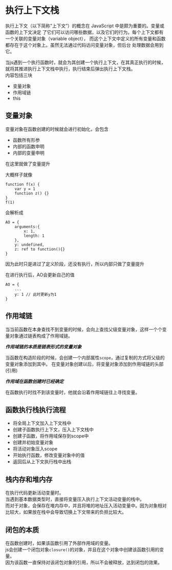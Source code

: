 # 执行上下文栈

执行上下文（以下简称“上下文”）的概念在 JavaScript 中是颇为重要的。变量或函数的上下文决定
了它们可以访问哪些数据，以及它们的行为。每个上下文都有一个关联的变量对象（variable object），
而这个上下文中定义的所有变量和函数都存在于这个对象上。虽然无法通过代码访问变量对象，但后台
处理数据会用到它。  

当js遇到一个执行函数时，就会为其创建一个执行上下文，在其真正执行的时候，就将其推进执行上下文栈中执行，执行结束后弹出执行上下文栈。  
内容包括三块

- 变量对象
- 作用域链
- this

## 变量对象

变量对象在函数创建的时候就会进行初始化，会包含

- 函数所有形参
- 内部的函数申明
- 内部的变量申明

在这里就做了变量提升

大概样子就像

```
function f(x) {
    var y = 1
    function z() {}
}
f(1)
```
会解析成
```
AO = {
    arguments:{
        x: 1,
        length: 1
    },
    y: undefined,
    z: ref to function(){}
}
```

因为此时只是进过了定义阶段，还没有执行，所以内部只做了变量提升

在进行执行后，AO会更新自己的值

```
AO = {
    ...
    y: 1 // 此时更新y为1
}
```

## 作用域链

当当前函数在本身查找不到变量的时候，会向上查找父级变量对象，这样一个个变量对象通过链表构成了作用域链。

***作用域链的本质是链表形式的变量对象***

当函数在构造阶段的时候，会创建一个内部属性```scope```，通过复制的方式将父级的变量对象添加到其中。 
在变量对象创建以后，将变量对象添加到作用域链的头部(引用) 

***作用域在函数创建时已经确定***

在函数执行时找不到该变量时，他就会沿着作用域链往上寻找变量。


## 函数执行栈执行流程

- 将全局上下文加入上下文栈中
- 创建子函数执行上下文，压入上下文栈中
- 创建子函数，将作用域保存到scope中
- 创建并初始变量对象
- 将活动对象压入scope
- 开始执行函数，修改变量对象中的值
- 返回后从上下文执行栈中出栈

## 栈内存和堆内存

在执行代码更新活动变量时。  
当遇到基本数据类型时，直接将变量压入执行上下文活动变量的栈中。  
而对于对象，会保存在堆内存中，并且将堆的地址压入活动变量中。因为对象相对比较大，如果放在栈中会导致切换上下文带来的负担比较大。

## 闭包的本质

在函数创建时，如果该函数引用了外部作用域的变量。  
js会创建一个闭包对象```closure()```的对象，并且在这个对象中创建该函数引用的变量。  
因为该函数一直保持对该闭包对象的引用，所以不会被释放，达到闭包的效果。
